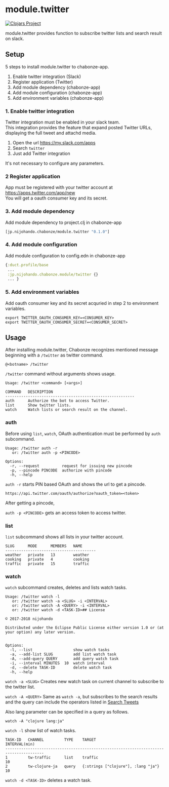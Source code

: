 # module.twitter

[![Clojars Project](https://img.shields.io/clojars/v/jp.nijohando.chabonze/module.twitter.svg)](https://clojars.org/jp.nijohando.chabonze/module.twitter)

module.twitter provides function to subscribe twitter lists and search result on slack.

## Setup

5 steps to install module.twitter to chabonze-app.

1. Enable twitter integration (Slack)
2. Register application (Twitter)
3. Add module dependency (chabonze-app)
4. Add module configuration (chabonze-app)
5. Add environment variables (chabonze-app)

### 1. Enable twitter integration

Twitter integration must be enabled in your slack team.  
This integration provides the feature that expand posted Twitter URLs, displaying the full tweet and attachd media.

1. Open the url https://my.slack.com/apps 
2. Search `twitter`
3. Just add Twitter integration

It's not necessary to configure any parameters.

### 2 Register application

App must be registered with your twitter account at https://apps.twitter.com/app/new  
You will get a oauth consumer key and its secret.

### 3. Add module dependency

Add module dependency to project.clj in chabonze-app

```clojure
[jp.nijohando.chabonze/module.twitter "0.1.0"]
```

### 4. Add module configuration

Add module configuration to config.edn in chabonze-app


```clojure
{:duct.profile/base
 ...
 :jp.nijohando.chabonze.module/twitter {}
 ... } 
```

### 5. Add environment variables

Add oauth consumer key and its secret acquried in step 2 to environment variables.

```
export TWITTER_OAUTH_CONSUMER_KEY=<CONSUMER_KEY>
export TWITTER_OAUTH_CONSUMER_SECRET=<CONSUMER_SECRET>
```

## Usage

After installing module.twitter, Chabonze recognizes mentioned message beginning with a `/twitter` as twitter command.

```
@<botname> /twitter
```

`/twitter` command without arguments shows usage.

```
Usage: /twitter <command> [<args>]

COMMAND   DESCRIPTION                                 
---------------------------------------------------------
auth      Authorize the bot to access Twitter.        
list      Show twitter lists.                         
watch     Watch lists or search result on the channel.
```

### auth

Before using `list`, `watch`, OAuth authentication must be performed by `auth` subcommand.

```
Usage: /twitter auth -r
   or: /twitter auth -p <PINCODE>

Options:
  -r, --request          request for issuing new pincode
  -p, --pincode PINCODE  authorize with pincode
  -h, --help
```

`auth -r` starts PIN based OAuth and shows the url to get a pincode.

```
https://api.twitter.com/oauth/authorize?oauth_token=<token>
```


After getting a pincode,

`auth -p <PINCODE>` gets an access token to access twitter.

### list

`list` subcommand shows all lists in your twitter account.

```
SLUG      MODE      MEMBERS   NAME   
----------------------------------------
weather   private   13        weather
cooking   private   4         cooking
traffic   private   15        traffic
```

### watch

`watch` subcommand creates, deletes and lists watch tasks.

```
Usage: /twitter watch -l
   or: /twitter watch -a <SLUG> -i <INTERVAL>
   or: /twitter watch -A <QUERY> -i <INTERVAL>
   or: /twitter watch -d <TASK-ID>## License

© 2017-2018 nijohando  

Distributed under the Eclipse Public License either version 1.0 or (at your option) any later version.


Options:
  -l, --list                  show watch tasks
  -a, --add-list SLUG         add list watch task
  -A, --add-query QUERY       add query watch task
  -i, --interval MINUTES  10  watch interval
  -d, --delete TASK-ID        delete watch task
  -h, --help
```

`watch -a <SLUG>` Creates new watch task on current channel to subscribe to the twitter list.

`watch -A <QUERY>` Same as `watch -a`, but subscribes to the search results and the query can include the operators listed in [Search Tweets](https://developer.twitter.com/en/docs/tweets/search/guides/standard-operators.html)

Also lang parameter can be specified in a query as follows.  
```
watch -A "clojure lang:ja"
```

`watch -l` show list of watch tasks.

```
TASK-ID   CHANNEL         TYPE    TARGET                               INTERVAL(min)
---------------------------------------------------------------------------------------
1         tw-traffic      list    traffic                              10           
2         tw-clojure-ja   query   {:strings ["clojure"], :lang "ja"}   10   
```

`watch -d <TASK-ID>` deletes a watch task.

